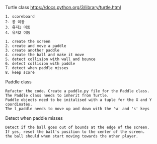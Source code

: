 Turtle class
https://docs.python.org/3/library/turtle.html

```
1. scoreboard
2. 공 이동
3. 유저1 이동
4. 유저2 이동
```

```
1. create the screen
2. create and move a paddle
3. create another paddle
4. create the ball and make it move
5. detect collision with wall and bounce
6. detect collision with paddle
7. detect when paddle misses
8. keep score
``` 

Paddle class
```
Refactor the code. Create a paddle.py file for the Paddle class.
The Paddle class needs to inherit from Turtle.
Paddle objects need to be initalised with a tuple for the X and Y coordinates.
The l_paddle needs to move up and down with the 'w' and 's' keys
```

Detect when paddle misses
```
Detect if the ball goes out of bounds at the edge of the screen.
If yes, reset the ball's position to the center of the screen.
the ball should when start moving towards the other player.
```
